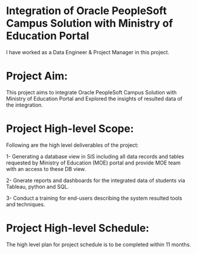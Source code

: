 # Integration of Oracle PeopleSoft Campus Solution with Ministry of Education Portal
I have worked as a Data Engineer & Project Manager in this project.
# Project Aim:
This project aims to integrate Oracle PeopleSoft Campus Solution with Ministry of Education Portal and Explored the insights of resulted data of the integration.
# Project High-level Scope:
Following are the high level deliverables of the project:

1- Generating a database view in SiS including all data records and tables requested by Ministry of Education (MOE) portal and provide MOE team with an access to these DB view.

2- Gnerate reports and dashboards for the integrated data of students via Tableau, python and SQL.

3- Conduct a training for end-users describing the system resulted tools and techniques.
# Project High-level Schedule:
The high level plan for project schedule is to be completed within 11 months.
